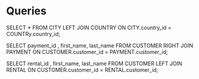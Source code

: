 # Queries

SELECT * FROM CITY LEFT JOIN COUNTRY
ON CITY.country_id = COUNTRy.country_id;

SELECT payment_id , first_name, last_name FROM CUSTOMER 
RIGHT JOIN PAYMENT ON CUSTOMER.customer_id = PAYMENT.customer_id;

SELECT rental_id , first_name, last_name FROM CUSTOMER
LEFT JOIN RENTAL ON CUSTOMER.customer_id = RENTAL.customer_id;